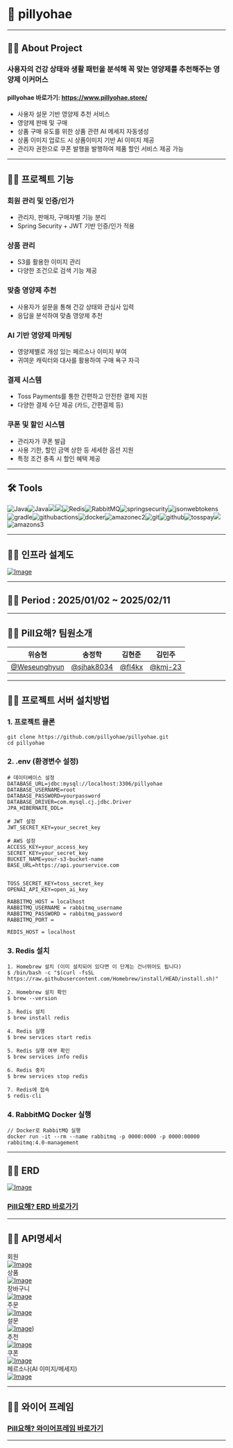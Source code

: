 # 💊 pillyohae

---

## 👨‍💻 About Project

### 사용자의  건강 상태와 생활 패턴을 분석해 꼭 맞는 영양제를 추천해주는 영양제 이커머스

#### pillyohae 바로가기: https://www.pillyohae.store/

- 사용자 설문 기반 영양제 추천 서비스
- 영양제 판매 및 구매
- 상품 구매 유도를 위한 상품 관련 AI 메세지 자동생성
- 상품 이미지 업로드 시 상품이미지 기반 AI 이미지 제공
- 관리자 권한으로 쿠폰 발행을 발행하여 제품 할인 서비스 제공 가능

---

## 👨‍💻 프로젝트 기능

### 회원 관리 및 인증/인가

- 관리자, 판매자, 구매자별 기능 분리
- Spring Security + JWT 기반 인증/인가 적용

### 상품 관리

- S3를 활용한 이미지 관리
- 다양한 조건으로 검색 기능 제공

### 맞춤 영양제 추천

- 사용자가 설문을 통해 건강 상태와 관심사 입력
- 응답을 분석하여 맞춤 영양제 추천

### AI 기반 영양제 마케팅

- 영양제별로 개성 있는 페르소나 이미지 부여
- 귀여운 캐릭터와 대사를 활용하여 구매 욕구 자극

### 결제 시스템

- Toss Payments를 통한 간편하고 안전한 결제 지원
- 다양한 결제 수단 제공 (카드, 간편결제 등)

### 쿠폰 및 할인 시스템

- 관리자가 쿠폰 발급
- 사용 기한, 할인 금액 상한 등 세세한 옵션 지원
- 특정 조건 충족 시 할인 혜택 제공

---

## 🛠️ Tools

<img alt="Java" src ="https://img.shields.io/badge/Java-007396.svg?&style=for-the-badge&logo=Java&logoColor=white"><img alt="Java" src ="https://img.shields.io/badge/intellijidea-000000.svg?&style=for-the-badge&logo=intellijidea&logoColor=white"><img src="https://img.shields.io/badge/springboot-6DB33F?style=for-the-badge&logo=springboot&logoColor=white"><img src="https://img.shields.io/badge/mysql-4479A1?style=for-the-badge&logo=mysql&logoColor=white"><img alt="Redis" src ="https://img.shields.io/badge/Redis-FF4438.svg?&style=for-the-badge&logo=Java&logoColor=white"><img alt="RabbitMQ" src ="https://img.shields.io/badge/rabbitmq-FF6600.svg?&style=for-the-badge&logo=rabbitmq&logoColor=white"/><img alt="springsecurity" src ="https://img.shields.io/badge/springsecurity-6DB33F.svg?&style=for-the-badge&logo=springsecurity&logoColor=white"/><img alt="jsonwebtokens" src ="https://img.shields.io/badge/jsonwebtokens-000000.svg?&style=for-the-badge&logo=jsonwebtokens&logoColor=white"/><img alt="gradle" src ="https://img.shields.io/badge/gradle-02303A.svg?&style=for-the-badge&logo=gradle&logoColor=white"/><img alt="githubactions" src ="https://img.shields.io/badge/githubactions-2088FF.svg?&style=for-the-badge&logo=githubactions&logoColor=white"/><img alt="docker" src ="https://img.shields.io/badge/docker-2496ED.svg?&style=for-the-badge&logo=docker&logoColor=white"/><img alt="amazonec2" src ="https://img.shields.io/badge/amazonec2-FF9900.svg?&style=for-the-badge&logo=amazonec2&logoColor=white"/><img alt="git" src ="https://img.shields.io/badge/git-F05032.svg?&style=for-the-badge&logo=git&logoColor=white"/><img alt="github" src ="https://img.shields.io/badge/github-181717.svg?&style=for-the-badge&logo=github&logoColor=white"/><img alt="tosspay" src ="https://img.shields.io/badge/tosspay-0170CE.svg?&style=for-the-badge&logo=tosspay&logoColor=white"/><img src="https://img.shields.io/badge/openai-412991?style=for-the-badge&logo=openai&logoColor=white"><img alt="amazons3" src ="https://img.shields.io/badge/amazons3-569A31.svg?&style=for-the-badge&logo=amazons3&logoColor=white"/>

---

## ‍👨‍💻 인프라 설계도

[![Image](https://github.com/user-attachments/assets/ef16b78e-50e4-48e1-86fc-e7792f14fb69)](https://github.com/user-attachments/assets/ef16b78e-50e4-48e1-86fc-e7792f14fb69)


---

## 👨‍💻 Period : 2025/01/02 ~ 2025/02/11

---

## 👨‍💻 Pill요해? 팀원소개

| 위승현                                                             | 송정학                                        | 김현준                                | 김민주                                                   |
|-----------------------------------------------------------------|--------------------------------------------|------------------------------------|-------------------------------------------------------|
| [@Weseunghyun](https://github.com/Weseunghyun?tab=repositories) | [@sjhak8034](https://github.com/sjhak8034) | [@fl4kx](https://github.com/fl4kx) | [@kmj-23](https://github.com/kmj-23?tab=repositories) |

---

## ‍👨‍💻 프로젝트 서버 설치방법

### 1. 프로젝트 클론

```
git clone https://github.com/pillyohae/pillyohae.git
cd pillyohae
```

### 2. .env (환경변수 설정)

```
# 데이터베이스 설정
DATABASE_URL=jdbc:mysql://localhost:3306/pillyohae
DATABASE_USERNAME=root
DATABASE_PASSWORD=yourpassword
DATABASE_DRIVER=com.mysql.cj.jdbc.Driver
JPA_HIBERNATE_DDL=

# JWT 설정
JWT_SECRET_KEY=your_secret_key

# AWS 설정
ACCESS_KEY=your_access_key
SECRET_KEY=your_secret_key
BUCKET_NAME=your-s3-bucket-name
BASE_URL=https://api.yourservice.com
 

TOSS_SECRET_KEY=toss_secret_key
OPENAI_API_KEY=open_ai_key

RABBITMQ_HOST = localhost
RABBITMQ_USERNAME = rabbitmq_username
RABBITMQ_PASSWORD = rabbitmq_password
RABBITMQ_PORT = 

REDIS_HOST = localhost
```

### 3. Redis 설치

```
1. Homebrew 설치 (이미 설치되어 있다면 이 단계는 건너뛰어도 됩니다)
$ /bin/bash -c "$(curl -fsSL https://raw.githubusercontent.com/Homebrew/install/HEAD/install.sh)"

2. Homebrew 설치 확인
$ brew --version

3. Redis 설치
$ brew install redis

4. Redis 실행
$ brew services start redis

5. Redis 실행 여부 확인
$ brew services info redis

6. Redis 중지
$ brew services stop redis

7. Redis에 접속
$ redis-cli
```

### 4. RabbitMQ Docker 실행

```
// Docker로 RabbitMQ 실행
docker run -it --rm --name rabbitmq -p 0000:0000 -p 0000:00000 rabbitmq:4.0-management

```

---

## 👨‍💻 ERD

[![Image](https://github.com/user-attachments/assets/2211c2a2-75e9-43c2-bca2-c236cf2f34cf)](https://github.com/user-attachments/assets/2211c2a2-75e9-43c2-bca2-c236cf2f34cf)
### [Pill요해? ERD 바로가기](https://www.erdcloud.com/d/MwZ2z3BRAQSmeHNdg)
---

## 👨‍💻 API명세서

회원<br>
[![Image](https://github.com/user-attachments/assets/d924412a-a7cb-4d93-b428-04603295632a)](https://github.com/user-attachments/assets/d924412a-a7cb-4d93-b428-04603295632a)<br>
상품<br>
[![Image](https://github.com/user-attachments/assets/02ce0d3b-1f3b-468d-a9c9-55ac0f6c772c)](https://github.com/user-attachments/assets/02ce0d3b-1f3b-468d-a9c9-55ac0f6c772c)<br>
장바구니<br>
[![Image](https://github.com/user-attachments/assets/6f011046-e3d3-48b9-923d-151a74957efb)](https://github.com/user-attachments/assets/6f011046-e3d3-48b9-923d-151a74957efb)<br>
주문<br>
[![Image](https://github.com/user-attachments/assets/ddbf917c-d50d-459e-8571-37d7dd086537)](https://github.com/user-attachments/assets/ddbf917c-d50d-459e-8571-37d7dd086537)<br>
설문<br>
[![Image](https://github.com/user-attachments/assets/1d43c44e-fc27-4f5f-a0a3-690cb9058a04)](https://github.com/user-attachments/assets/1d43c44e-fc27-4f5f-a0a3-690cb9058a04))<br>
추천<br>
[![Image](https://github.com/user-attachments/assets/47dac33d-4bc8-466f-a16b-dbb4e4841af9)](https://github.com/user-attachments/assets/47dac33d-4bc8-466f-a16b-dbb4e4841af9)<br>
쿠폰<br>
[![Image](https://github.com/user-attachments/assets/645e7d04-c852-4b09-bc74-9bac9b2a8fa4)](https://github.com/user-attachments/assets/645e7d04-c852-4b09-bc74-9bac9b2a8fa4)<br>
페르소나(AI 이미지/메세지)<br>
[![Image](https://github.com/user-attachments/assets/a4c38091-b67a-4d52-bec3-74b7fa4f264a)](https://github.com/user-attachments/assets/a4c38091-b67a-4d52-bec3-74b7fa4f264a)<br>

---

## ‍👨‍💻 와이어 프레임

### [Pill요해? 와이어프레임 바로가기](https://www.figma.com/design/HrSfEtAO1Mgo6suY8qRCBI/Pill%EC%9A%94%ED%95%B4%3F?node-id=0-1)

---

